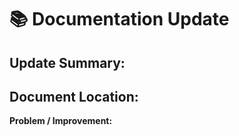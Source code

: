 # 📚 Documentation Update

## **Update Summary:**

## **Document Location:**

**Problem / Improvement:**
